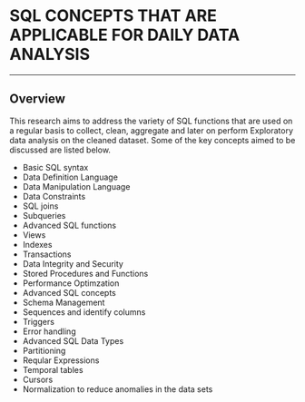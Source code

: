 # SQL CONCEPTS THAT ARE APPLICABLE FOR DAILY DATA ANALYSIS 

---

## Overview

This research aims to address the variety of SQL functions that are used on a regular basis to collect, clean, aggregate and later on perform Exploratory data analysis on the cleaned dataset. Some of the key concepts aimed to be discussed are listed below.

 - Basic SQL syntax
 - Data Definition Language
 - Data Manipulation Language
 - Data Constraints
 - SQL joins
 - Subqueries
 - Advanced SQL functions
 - Views
 - Indexes
 - Transactions
 - Data Integrity and Security
 - Stored Procedures and Functions
 - Performance Optimzation
 - Advanced SQL concepts
 - Schema Management
 - Sequences and identify columns
 - Triggers
 - Error handling
 - Advanced SQL Data Types
 - Partitioning
 - Reqular Expressions
 - Temporal tables
 - Cursors
 - Normalization to reduce anomalies in the data sets
